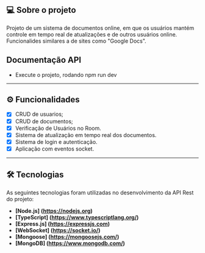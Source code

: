 ## 💻 Sobre o projeto

Projeto de um sistema de documentos online, em que os usuários mantém controle em tempo real de atualizações e de outros usuários online. Funcionalides similares a de sites como "Google Docs".

## Documentação API

- Execute o projeto, rodando npm run dev

---

## ⚙️ Funcionalidades

- [x] CRUD de usuarios;
- [x] CRUD de documentos;
- [x] Verificação de Usuários no Room.
- [x] Sistema de atualização em tempo real dos documentos.
- [x] Sistema de login e autenticação.
- [x] Aplicação com eventos socket.

---

## 🛠 Tecnologias

As seguintes tecnologias foram utilizadas no desenvolvimento da API Rest do projeto:

- **[Node.js] (https://nodejs.org)**
- **[TypeScript] (https://www.typescriptlang.org/)**
- **[Express.js] (https://expressjs.com)**
- **[WebSocket] (https://socket.io/)**
- **[Mongoose] (https://mongoosejs.com/)**
- **[MongoDB] (https://www.mongodb.com/)**
